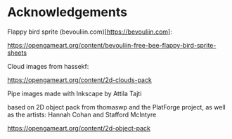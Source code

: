 # Acknowledgements

Flappy bird sprite (bevouliin.com)[https://bevouliin.com]:

https://opengameart.org/content/bevouliin-free-bee-flappy-bird-sprite-sheets

Cloud images from hassekf:

https://opengameart.org/content/2d-clouds-pack

Pipe images made with Inkscape by Attila Tajti

based on 2D object pack from thomaswp and
the PlatForge project, as well as the artists: Hannah Cohan and Stafford McIntyre

https://opengameart.org/content/2d-object-pack
